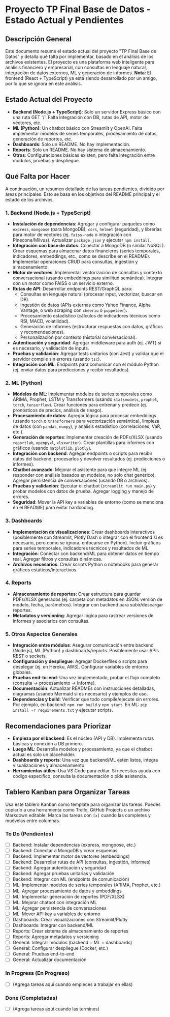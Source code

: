 # Proyecto TP Final Base de Datos - Estado Actual y Pendientes

## Descripción General

Este documento resume el estado actual del proyecto "TP Final Base de Datos" y detalla qué falta por implementar, basado en el análisis de los archivos existentes. El proyecto es una plataforma web inteligente para análisis financiero y empresarial, con consultas en lenguaje natural, integración de datos externos, ML y generación de informes. **Nota**: El frontend (React + TypeScript) ya está siendo desarrollado por un amigo, por lo que se ignora en este análisis.

## Estado Actual del Proyecto

- **Backend (Node.js + TypeScript)**: Solo un servidor Express básico con una ruta GET '/'. Falta integración con DB, rutas de API, motor de vectores, etc.
- **ML (Python)**: Un chatbot básico con Streamlit y OpenAI. Falta implementar modelos de series temporales, procesamiento de datos, generación de reportes, etc.
- **Dashboards**: Solo un README. No hay implementación.
- **Reports**: Solo un README. No hay sistema de almacenamiento.
- **Otros**: Configuraciones básicas existen, pero falta integración entre módulos, pruebas y despliegue.

## Qué Falta por Hacer

A continuación, un resumen detallado de las tareas pendientes, dividido por áreas principales. Esto se basa en los objetivos del README principal y el estado de los archivos.

### 1. Backend (Node.js + TypeScript)

- **Instalación de dependencias**: Agregar y configurar paquetes como `express`, `mongoose` (para MongoDB), `cors`, `helmet` (seguridad), y librerías para motor de vectores (ej. `faiss-node` o integración con Pinecone/Milvus). Actualizar `package.json` y ejecutar `npm install`.
- **Integración con base de datos**: Conectar a MongoDB (o similar NoSQL). Crear esquemas para almacenar datos financieros (series temporales, indicadores, embeddings, etc., como se describe en el README). Implementar operaciones CRUD para consultas, ingestión y almacenamiento.
- **Motor de vectores**: Implementar vectorización de consultas y contexto conversacional (usando embeddings para similitud semántica). Integrar con un motor como FAISS o un servicio externo.
- **Rutas de API**: Desarrollar endpoints REST/GraphQL para:
  - Consultas en lenguaje natural (procesar input, vectorizar, buscar en DB).
  - Ingestión de datos (APIs externas como Yahoo Finance, Alpha Vantage, o web scraping con `cheerio` o `puppeteer`).
  - Procesamiento estadístico (cálculos de indicadores técnicos como RSI, MACD, volatilidad).
  - Generación de informes (estructurar respuestas con datos, gráficos y recomendaciones).
  - Personalización por contexto (historial conversacional).
- **Autenticación y seguridad**: Agregar middleware para auth (ej. JWT) si es necesario, y validación de inputs.
- **Pruebas y validación**: Agregar tests unitarios (con Jest) y validar que el servidor compile sin errores (usando `tsc`).
- **Integración con ML**: Endpoints para comunicar con el módulo Python (ej. enviar datos para predicciones y recibir resultados).

### 2. ML (Python)

- **Modelos de ML**: Implementar modelos de series temporales como ARIMA, Prophet, LSTM y Transformers (usando `statsmodels`, `prophet`, `torch`, `tensorflow`). Crear funciones para entrenar y predecir (ej. pronósticos de precios, análisis de riesgo).
- **Procesamiento de datos**: Agregar lógica para procesar embeddings (usando `torch` o `transformers` para vectorización semántica), limpieza de datos (con `pandas`, `numpy`), y análisis estadístico (correlaciones, VaR, etc.).
- **Generación de reportes**: Implementar creación de PDFs/XLSX (usando `reportlab`, `openpyxl`, `xlsxwriter`). Crear plantillas para informes con gráficos (usando `matplotlib`, `plotly`).
- **Integración con backend**: Agregar endpoints o scripts para recibir datos del backend, procesarlos y devolver resultados (ej. predicciones o informes).
- **Chatbot avanzado**: Mejorar el asistente para que integre ML (ej. responder con análisis basados en modelos, no solo chat genérico). Agregar persistencia de conversaciones (usando DB o archivos).
- **Pruebas y validación**: Ejecutar el chatbot (`streamlit run main.py`) y probar modelos con datos de prueba. Agregar logging y manejo de errores.
- **Seguridad**: Mover la API key a variables de entorno (como se menciona en el README) para evitar hardcoding.

### 3. Dashboards

- **Implementación de visualizaciones**: Crear dashboards interactivos (posiblemente con Streamlit, Plotly Dash o integrar con el frontend si es necesario, pero como se ignora, enfocarse en Python). Incluir gráficos para series temporales, indicadores técnicos y resultados de ML.
- **Integración**: Conectar con backend/ML para obtener datos en tiempo real. Agregar filtros y consultas dinámicas.
- **Archivos necesarios**: Crear scripts Python o notebooks para generar gráficos estáticos/interactivos.

### 4. Reports

- **Almacenamiento de reportes**: Crear estructura para guardar PDFs/XLSX generados (ej. carpeta con metadatos en JSON: versión de modelo, fecha, parámetros). Integrar con backend para subir/descargar reportes.
- **Metadatos y versioning**: Agregar lógica para rastrear versiones de informes y asociarlos con consultas.

### 5. Otros Aspectos Generales

- **Integración entre módulos**: Asegurar comunicación entre backend (Node.js), ML (Python) y dashboards/reports. Posiblemente usar APIs REST o sockets.
- **Configuración y despliegue**: Agregar Dockerfiles o scripts para desplegar (ej. en Heroku, AWS). Configurar variables de entorno globales.
- **Pruebas end-to-end**: Una vez implementado, probar el flujo completo (consulta → procesamiento → informe).
- **Documentación**: Actualizar READMEs con instrucciones detalladas, diagramas (usando Mermaid si es necesario) y ejemplos de uso.
- **Dependencias y build**: Verificar que todo compile/ejecute sin errores. Por ejemplo, en backend: `npm run build` y `npm start`. En ML: `pip install -r requirements.txt` y ejecutar scripts.

## Recomendaciones para Priorizar

- **Empieza por el backend**: Es el núcleo (API y DB). Implementa rutas básicas y conexión a DB primero.
- **Luego ML**: Desarrolla modelos y procesamiento, ya que el chatbot actual es solo un placeholder.
- **Dashboards y reports**: Una vez que backend/ML estén listos, integra visualizaciones y almacenamiento.
- **Herramientas útiles**: Usa VS Code para editar. Si necesitas ayuda con código específico, consulta la documentación o pide asistencia.

## Tablero Kanban para Organizar Tareas

Usa este tablero Kanban como template para organizar las tareas. Puedes copiarlo a una herramienta como Trello, GitHub Projects o un archivo Markdown editable. Marca las tareas con `[x]` cuando las completes y muévelas entre columnas.

### To Do (Pendientes)

- [ ] Backend: Instalar dependencias (express, mongoose, etc.)
- [ ] Backend: Conectar a MongoDB y crear esquemas
- [ ] Backend: Implementar motor de vectores (embeddings)
- [ ] Backend: Desarrollar rutas de API (consultas, ingestión, informes)
- [ ] Backend: Agregar autenticación y seguridad
- [ ] Backend: Agregar pruebas unitarias y validación
- [ ] Backend: Integrar con ML (endpoints de comunicación)
- [ ] ML: Implementar modelos de series temporales (ARIMA, Prophet, etc.)
- [ ] ML: Agregar procesamiento de datos y embeddings
- [ ] ML: Implementar generación de reportes (PDF/XLSX)
- [ ] ML: Mejorar chatbot con integración ML
- [ ] ML: Agregar persistencia de conversaciones
- [ ] ML: Mover API key a variables de entorno
- [ ] Dashboards: Crear visualizaciones con Streamlit/Plotly
- [ ] Dashboards: Integrar con backend/ML
- [ ] Reports: Crear sistema de almacenamiento de reportes
- [ ] Reports: Agregar metadatos y versioning
- [ ] General: Integrar módulos (backend + ML + dashboards)
- [ ] General: Configurar despliegue (Docker, etc.)
- [ ] General: Pruebas end-to-end
- [ ] General: Actualizar documentación

### In Progress (En Progreso)

- [ ] (Agrega tareas aquí cuando empieces a trabajar en ellas)

### Done (Completadas)

- [ ] (Agrega tareas aquí cuando las termines)
